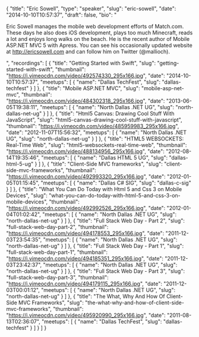 {
  "title": "Eric Sowell",
  "type": "speaker",
  "slug": "eric-sowell",
  "date": "2014-10-10T10:57:37",
  "draft": false,
  "bio": "<p>Eric Sowell manages the mobile web development efforts of Match.com. These days he also does iOS development, plays too much Minecraft, reads a lot and enjoys long walks on the beach. He is the recent author of Mobile ASP.NET MVC 5 with Apress. You can see his occasionally updated website at http://ericsowell.com and can follow him on Twitter (@mallioch).</p>",
  "recordings": [
    {
      "title": "Getting Started with Swift",
      "slug": "getting-started-with-swift",
      "thumbnail": "https://i.vimeocdn.com/video/492574330_295x166.jpg",
      "date": "2014-10-10T10:57:37",
      "meetups": [
        {
          "name": "Dallas TechFest",
          "slug": "dallas-techfest"
        }
      ]
    },
    {
      "title": "Mobile ASP.NET MVC",
      "slug": "mobile-asp-net-mvc",
      "thumbnail": "https://i.vimeocdn.com/video/484302318_295x166.jpg",
      "date": "2013-06-05T19:38:11",
      "meetups": [
        {
          "name": "North Dallas .NET UG",
          "slug": "north-dallas-net-ug"
        }
      ]
    },
    {
      "title": "Html5 Canvas: Drawing Cool Stuff With JavaScript",
      "slug": "html5-canvas-drawing-cool-stuff-with-javascript",
      "thumbnail": "https://i.vimeocdn.com/video/485959983_295x166.jpg",
      "date": "2012-11-07T15:56:32",
      "meetups": [
        {
          "name": "North Dallas .NET UG",
          "slug": "north-dallas-net-ug"
        }
      ]
    },
    {
      "title": "HTML5 WEBSOCKETS: Real-Time Web",
      "slug": "html5-websockets-real-time-web",
      "thumbnail": "https://i.vimeocdn.com/video/488134956_295x166.jpg",
      "date": "2012-08-14T19:35:46",
      "meetups": [
        {
          "name": "Dallas HTML 5 UG",
          "slug": "dallas-html-5-ug"
        }
      ]
    },
    {
      "title": "Client-Side MVC frameworks",
      "slug": "client-side-mvc-frameworks",
      "thumbnail": "https://i.vimeocdn.com/video/492993320_295x166.jpg",
      "date": "2012-01-05T01:15:45",
      "meetups": [
        {
          "name": "Dallas C# SIG",
          "slug": "dallas-c-sig"
        }
      ]
    },
    {
      "title": "What You Can Do Today with Html 5 and Css 3 on Mobile Devices",
      "slug": "what-you-can-do-today-with-html-5-and-css-3-on-mobile-devices",
      "thumbnail": "https://i.vimeocdn.com/video/492992526_295x166.jpg",
      "date": "2012-01-04T01:02:42",
      "meetups": [
        {
          "name": "North Dallas .NET UG",
          "slug": "north-dallas-net-ug"
        }
      ]
    },
    {
      "title": "Full Stack Web Day - Part 2",
      "slug": "full-stack-web-day-part-2",
      "thumbnail": "https://i.vimeocdn.com/video/494178553_295x166.jpg",
      "date": "2011-12-03T23:54:35",
      "meetups": [
        {
          "name": "North Dallas .NET UG",
          "slug": "north-dallas-net-ug"
        }
      ]
    },
    {
      "title": "Full Stack Web Day - Part 1",
      "slug": "full-stack-web-day-part-1",
      "thumbnail": "https://i.vimeocdn.com/video/494185351_295x166.jpg",
      "date": "2011-12-03T23:42:37",
      "meetups": [
        {
          "name": "North Dallas .NET UG",
          "slug": "north-dallas-net-ug"
        }
      ]
    },
    {
      "title": "Full Stack Web Day - Part 3",
      "slug": "full-stack-web-day-part-3",
      "thumbnail": "https://i.vimeocdn.com/video/494179115_295x166.jpg",
      "date": "2011-12-03T00:01:12",
      "meetups": [
        {
          "name": "North Dallas .NET UG",
          "slug": "north-dallas-net-ug"
        }
      ]
    },
    {
      "title": "The What, Why And How Of Client-Side MVC Frameworks",
      "slug": "the-what-why-and-how-of-client-side-mvc-frameworks",
      "thumbnail": "https://i.vimeocdn.com/video/495920990_295x166.jpg",
      "date": "2011-08-13T02:36:07",
      "meetups": [
        {
          "name": "Dallas TechFest",
          "slug": "dallas-techfest"
        }
      ]
    }
  ]
}